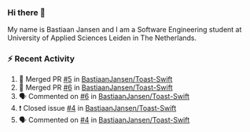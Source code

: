 ### Hi there 👋

My name is Bastiaan Jansen and I am a Software Engineering student at University of Applied Sciences Leiden in The Netherlands. 

### ⚡ Recent Activity
<!--START_SECTION:activity-->
1. 🎉 Merged PR [#5](https://github.com/BastiaanJansen/Toast-Swift/pull/5) in [BastiaanJansen/Toast-Swift](https://github.com/BastiaanJansen/Toast-Swift)
2. 🎉 Merged PR [#6](https://github.com/BastiaanJansen/Toast-Swift/pull/6) in [BastiaanJansen/Toast-Swift](https://github.com/BastiaanJansen/Toast-Swift)
3. 🗣 Commented on [#6](https://github.com/BastiaanJansen/Toast-Swift/issues/6) in [BastiaanJansen/Toast-Swift](https://github.com/BastiaanJansen/Toast-Swift)
4. ❗️ Closed issue [#4](https://github.com/BastiaanJansen/Toast-Swift/issues/4) in [BastiaanJansen/Toast-Swift](https://github.com/BastiaanJansen/Toast-Swift)
5. 🗣 Commented on [#4](https://github.com/BastiaanJansen/Toast-Swift/issues/4) in [BastiaanJansen/Toast-Swift](https://github.com/BastiaanJansen/Toast-Swift)
<!--END_SECTION:activity-->

<!--
**BastiaanJansen/BastiaanJansen** is a ✨ _special_ ✨ repository because its `README.md` (this file) appears on your GitHub profile.

Here are some ideas to get you started:

- 🔭 I’m currently working on ...
- 🌱 I’m currently learning ...
- 👯 I’m looking to collaborate on ...
- 🤔 I’m looking for help with ...
- 💬 Ask me about ...
- 📫 How to reach me: ...
- 😄 Pronouns: ...
- ⚡ Fun fact: ...
-->
